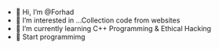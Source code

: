 - 👋 Hi, I’m @Forhad
- 👀 I’m interested in ...Collection code from websites
- 🌱 I’m currently learning C++ Programming & Ethical Hacking 
- 🍞 Start programmimg

<!---
Forhad5151/Forhad5151 is a ✨ special ✨ repository because its `README.md` (this file) appears on your GitHub profile.
You can click the Preview link to take a look at your changes.
--->
